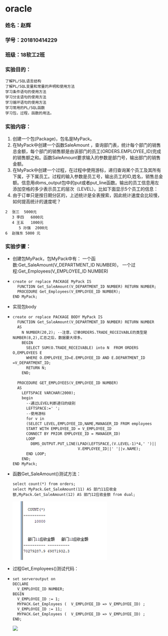# oracle

### 姓名：赵辉

### 学号：201810414229	

### 班级：18软工2班

### 实验目的：

```
了解PL/SQL语言结构
了解PL/SQL变量和常量的声明和使用方法
学习条件语句的使用方法
学习分支语句的使用方法
学习循环语句的使用方法
学习常用的PL/SQL函数
学习包，过程，函数的用法。
```

### 实验内容：

1. 创建一个包(Package)，包名是MyPack。
2. 在MyPack中创建一个函数SaleAmount ，查询部门表，统计每个部门的销售总金额，每个部门的销售额是由该部门的员工(ORDERS.EMPLOYEE_ID)完成的销售额之和。函数SaleAmount要求输入的参数是部门号，输出部门的销售金额。
3. 在MyPack中创建一个过程，在过程中使用游标，递归查询某个员工及其所有下属，子下属员工。过程的输入参数是员工号，输出员工的ID,姓名，销售总金额。信息用dbms_output包中的put或者put_line函数。输出的员工信息用左添加空格的多少表示员工的层次（LEVEL）。比如下面显示5个员工的信息：
4. 由于订单只是按日期分区的，上述统计是全表搜索，因此统计速度会比较慢，如何提高统计的速度呢？

```
2  张三  5000元
   3 李四   6000元
   4 王五   1000元
      5 孙强  2000元
6  赵强东 5000 元
```

### 实验步骤：

- 创建包MyPack，包MyPack中有： 一个函数:Get_SaleAmount(V_DEPARTMENT_ID NUMBER)， 一个过程:Get_Employees(V_EMPLOYEE_ID NUMBER)

- ```
  create or replace PACKAGE MyPack IS
    FUNCTION Get_SaleAmount(V_DEPARTMENT_ID NUMBER) RETURN NUMBER;
    PROCEDURE Get_Employees(V_EMPLOYEE_ID NUMBER);
  END MyPack;
  ```

- 实现包body

- ```
  create or replace PACKAGE BODY MyPack IS
    FUNCTION Get_SaleAmount(V_DEPARTMENT_ID NUMBER) RETURN NUMBER
    AS
      N NUMBER(20,2); --注意，订单ORDERS.TRADE_RECEIVABLE的类型是NUMBER(8,2),汇总之后，数据要大得多。
      BEGIN
        SELECT SUM(O.TRADE_RECEIVABLE) into N  FROM ORDERS O,EMPLOYEES E
        WHERE O.EMPLOYEE_ID=E.EMPLOYEE_ID AND E.DEPARTMENT_ID =V_DEPARTMENT_ID;
        RETURN N;
      END;
  
    PROCEDURE GET_EMPLOYEES(V_EMPLOYEE_ID NUMBER)
    AS
      LEFTSPACE VARCHAR(2000);
      begin
        --通过LEVEL判断递归的级别
        LEFTSPACE:=' ';
        --使用游标
        for v in
        (SELECT LEVEL,EMPLOYEE_ID,NAME,MANAGER_ID FROM employees
        START WITH EMPLOYEE_ID = V_EMPLOYEE_ID
        CONNECT BY PRIOR EMPLOYEE_ID = MANAGER_ID)
        LOOP
          DBMS_OUTPUT.PUT_LINE(LPAD(LEFTSPACE,(V.LEVEL-1)*4,' ')||
                               V.EMPLOYEE_ID||' '||v.NAME);
        END LOOP;
      END;
  END MyPack;
  ```

- 函数Get_SaleAmount()测试方法：

  ```
  select count(*) from orders;
  select MyPack.Get_SaleAmount(11) AS 部门11应收金额,MyPack.Get_SaleAmount(12) AS 部门12应收金额 from dual;
  ```

  ![](README.assets/image-20210428164958647.png)

- 过程Get_Employees()测试代码：

- ```
  set serveroutput on
  DECLARE
    V_EMPLOYEE_ID NUMBER;    
  BEGIN
    V_EMPLOYEE_ID := 1;
    MYPACK.Get_Employees (  V_EMPLOYEE_ID => V_EMPLOYEE_ID) ;  
    V_EMPLOYEE_ID := 11;
    MYPACK.Get_Employees (  V_EMPLOYEE_ID => V_EMPLOYEE_ID) ;    
  END;
  ```

  ![](README.assets/image-20210428165118707.png)

  






